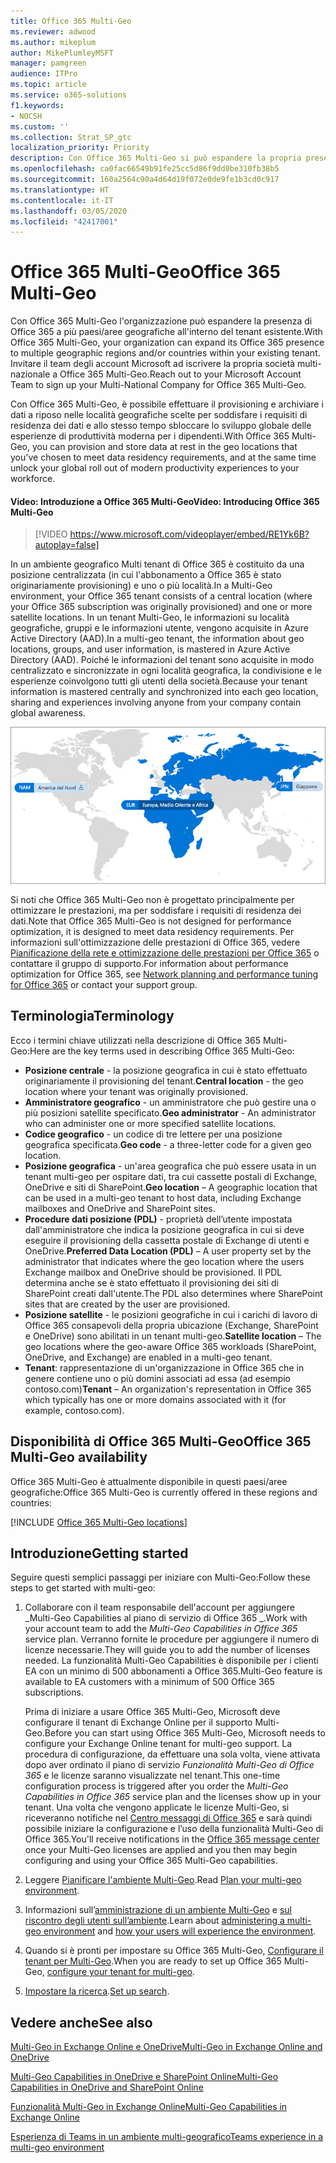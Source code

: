 ```yaml
---
title: Office 365 Multi-Geo
ms.reviewer: adwood
ms.author: mikeplum
author: MikePlumleyMSFT
manager: pamgreen
audience: ITPro
ms.topic: article
ms.service: o365-solutions
f1.keywords:
- NOCSH
ms.custom: ''
ms.collection: Strat_SP_gtc
localization_priority: Priority
description: Con Office 365 Multi-Geo si può espandere la propria presenza Office 365 a più paesi/aree geografiche.
ms.openlocfilehash: ca0fac66549b91fe25cc5d86f9dd0be310fb38b5
ms.sourcegitcommit: 160a2564c90a4d64d19f072e0de9fe1b3cd0c917
ms.translationtype: HT
ms.contentlocale: it-IT
ms.lasthandoff: 03/05/2020
ms.locfileid: "42417001"
---
```

# <a name="office-365-multi-geo"></a><span data-ttu-id="af4b1-103">Office 365 Multi-Geo</span><span class="sxs-lookup"><span data-stu-id="af4b1-103">Office 365 Multi-Geo</span></span>

<span data-ttu-id="af4b1-104">Con Office 365 Multi-Geo l'organizzazione può espandere la presenza di Office 365 a più paesi/aree geografiche all'interno del tenant esistente.</span><span class="sxs-lookup"><span data-stu-id="af4b1-104">With Office 365 Multi-Geo, your organization can expand its Office 365 presence to multiple geographic regions and/or countries within your existing tenant.</span></span> <span data-ttu-id="af4b1-105">Invitare il team degli account Microsoft ad iscrivere la propria società multi-nazionale a Office 365 Multi-Geo.</span><span class="sxs-lookup"><span data-stu-id="af4b1-105">Reach out to your Microsoft Account Team to sign up your Multi-National Company for Office 365 Multi-Geo.</span></span>
  
<span data-ttu-id="af4b1-106">Con Office 365 Multi-Geo, è possibile effettuare il provisioning e archiviare i dati a riposo nelle località geografiche scelte per soddisfare i requisiti di residenza dei dati e allo stesso tempo sbloccare lo sviluppo globale delle esperienze di produttività moderna per i dipendenti.</span><span class="sxs-lookup"><span data-stu-id="af4b1-106">With Office 365 Multi-Geo, you can provision and store data at rest in the geo locations that you've chosen to meet data residency requirements, and at the same time unlock your global roll out of modern productivity experiences to your workforce.</span></span>

#### <a name="video-introducing-office-365-multi-geo"></a><span data-ttu-id="af4b1-107">Video: Introduzione a Office 365 Multi-Geo</span><span class="sxs-lookup"><span data-stu-id="af4b1-107">Video: Introducing Office 365 Multi-Geo</span></span>

> [!VIDEO https://www.microsoft.com/videoplayer/embed/RE1Yk6B?autoplay=false]

<span data-ttu-id="af4b1-108">In un ambiente geografico Multi tenant di Office 365 è costituito da una posizione centralizzata (in cui l'abbonamento a Office 365 è stato originariamente provisioning) e uno o più località.</span><span class="sxs-lookup"><span data-stu-id="af4b1-108">In a Multi-Geo environment, your Office 365 tenant consists of a central location (where your Office 365 subscription was originally provisioned) and one or more satellite locations.</span></span> <span data-ttu-id="af4b1-109">In un tenant Multi-Geo, le informazioni su località geografiche, gruppi e le informazioni utente, vengono acquisite in Azure Active Directory (AAD).</span><span class="sxs-lookup"><span data-stu-id="af4b1-109">In a multi-geo tenant, the information about geo locations, groups, and user information, is mastered in Azure Active Directory (AAD).</span></span> <span data-ttu-id="af4b1-110">Poiché le informazioni del tenant sono acquisite in modo centralizzato e sincronizzate in ogni località geografica, la condivisione e le esperienze coinvolgono tutti gli utenti della società.</span><span class="sxs-lookup"><span data-stu-id="af4b1-110">Because your tenant information is mastered centrally and synchronized into each geo location, sharing and experiences involving anyone from your company contain global awareness.</span></span>

![Schermata della mappa multi-geo dall'interfaccia di amministrazione di SharePoint.](media/multi-geo-world-map.png)

<span data-ttu-id="af4b1-112">Si noti che Office 365 Multi-Geo non è progettato principalmente per ottimizzare le prestazioni, ma per soddisfare i requisiti di residenza dei dati.</span><span class="sxs-lookup"><span data-stu-id="af4b1-112">Note that Office 365 Multi-Geo is not designed for performance optimization, it is designed to meet data residency requirements.</span></span> <span data-ttu-id="af4b1-113">Per informazioni sull'ottimizzazione delle prestazioni di Office 365, vedere [Pianificazione della rete e ottimizzazione delle prestazioni per Office 365](https://support.office.com/article/e5f1228c-da3c-4654-bf16-d163daee8848) o contattare il gruppo di supporto.</span><span class="sxs-lookup"><span data-stu-id="af4b1-113">For information about performance optimization for Office 365, see [Network planning and performance tuning for Office 365](https://support.office.com/article/e5f1228c-da3c-4654-bf16-d163daee8848) or contact your support group.</span></span>

## <a name="terminology"></a><span data-ttu-id="af4b1-114">Terminologia</span><span class="sxs-lookup"><span data-stu-id="af4b1-114">Terminology</span></span>

<span data-ttu-id="af4b1-115">Ecco i termini chiave utilizzati nella descrizione di Office 365 Multi-Geo:</span><span class="sxs-lookup"><span data-stu-id="af4b1-115">Here are the key terms used in describing Office 365 Multi-Geo:</span></span>

- <span data-ttu-id="af4b1-116">**Posizione centrale** - la posizione geografica in cui è stato effettuato originariamente il provisioning del tenant.</span><span class="sxs-lookup"><span data-stu-id="af4b1-116">**Central location** - the geo location where your tenant was originally provisioned.</span></span>
- <span data-ttu-id="af4b1-117">**Amministratore geografico** - un amministratore che può gestire una o più posizioni satellite specificato.</span><span class="sxs-lookup"><span data-stu-id="af4b1-117">**Geo administrator** - An administrator who can administer one or more specified satellite locations.</span></span>
- <span data-ttu-id="af4b1-118">**Codice geografico** - un codice di tre lettere per una posizione geografica specificata.</span><span class="sxs-lookup"><span data-stu-id="af4b1-118">**Geo code** - a three-letter code for a given geo location.</span></span>
- <span data-ttu-id="af4b1-119">**Posizione geografica** - un'area geografica che può essere usata in un tenant multi-geo per ospitare dati, tra cui cassette postali di Exchange, OneDrive e siti di SharePoint.</span><span class="sxs-lookup"><span data-stu-id="af4b1-119">**Geo location** – A geographic location that can be used in a multi-geo tenant to host data, including Exchange mailboxes and OneDrive and SharePoint sites.</span></span>
- <span data-ttu-id="af4b1-120">**Procedure dati posizione (PDL)** - proprietà dell’utente impostata dall'amministratore che indica la posizione geografica in cui si deve eseguire il provisioning della cassetta postale di Exchange di utenti e OneDrive.</span><span class="sxs-lookup"><span data-stu-id="af4b1-120">**Preferred Data Location (PDL)** – A user property set by the administrator that indicates where the geo location where the users Exchange mailbox and OneDrive should be provisioned.</span></span> <span data-ttu-id="af4b1-121">Il PDL determina anche se è stato effettuato il provisioning dei siti di SharePoint creati dall'utente.</span><span class="sxs-lookup"><span data-stu-id="af4b1-121">The PDL also determines where SharePoint sites that are created by the user are provisioned.</span></span>
- <span data-ttu-id="af4b1-122">**Posizione satellite** - le posizioni geografiche in cui i carichi di lavoro di Office 365 consapevoli della propria ubicazione (Exchange, SharePoint e OneDrive) sono abilitati in un tenant multi-geo.</span><span class="sxs-lookup"><span data-stu-id="af4b1-122">**Satellite location** – The geo locations where the geo-aware Office 365 workloads (SharePoint, OneDrive, and Exchange) are enabled in a multi-geo tenant.</span></span>
- <span data-ttu-id="af4b1-123">**Tenant**: rappresentazione di un'organizzazione in Office 365 che in genere contiene uno o più domini associati ad essa (ad esempio contoso.com)</span><span class="sxs-lookup"><span data-stu-id="af4b1-123">**Tenant** – An organization's representation in Office 365 which typically has one or more domains associated with it (for example, contoso.com).</span></span>

## <a name="office-365-multi-geo-availability"></a><span data-ttu-id="af4b1-124">Disponibilità di Office 365 Multi-Geo</span><span class="sxs-lookup"><span data-stu-id="af4b1-124">Office 365 Multi-Geo availability</span></span>

<span data-ttu-id="af4b1-125">Office 365 Multi-Geo è attualmente disponibile in questi paesi/aree geografiche:</span><span class="sxs-lookup"><span data-stu-id="af4b1-125">Office 365 Multi-Geo is currently offered in these regions and countries:</span></span>

[!INCLUDE [Office 365 Multi-Geo locations](includes/office-365-multi-geo-locations.md)]

## <a name="getting-started"></a><span data-ttu-id="af4b1-126">Introduzione</span><span class="sxs-lookup"><span data-stu-id="af4b1-126">Getting started</span></span>

<span data-ttu-id="af4b1-127">Seguire questi semplici passaggi per iniziare con Multi-Geo:</span><span class="sxs-lookup"><span data-stu-id="af4b1-127">Follow these steps to get started with multi-geo:</span></span>

1. <span data-ttu-id="af4b1-128">Collaborare con il team responsabile dell'account per aggiungere _Multi-Geo Capabilities al piano di servizio di Office 365 _.</span><span class="sxs-lookup"><span data-stu-id="af4b1-128">Work with your account team to add the _Multi-Geo Capabilities in Office 365_ service plan.</span></span> <span data-ttu-id="af4b1-129">Verranno fornite le procedure per aggiungere il numero di licenze necessarie.</span><span class="sxs-lookup"><span data-stu-id="af4b1-129">They will guide you to add the number of licenses needed.</span></span> <span data-ttu-id="af4b1-130">La funzionalità Multi-Geo Capabilities è disponibile per i clienti EA con un minimo di 500 abbonamenti a Office 365.</span><span class="sxs-lookup"><span data-stu-id="af4b1-130">Multi-Geo feature is available to EA customers with a minimum of 500 Office 365 subscriptions.</span></span>

   <span data-ttu-id="af4b1-131">Prima di iniziare a usare Office 365 Multi-Geo, Microsoft deve configurare il tenant di Exchange Online per il supporto Multi-Geo.</span><span class="sxs-lookup"><span data-stu-id="af4b1-131">Before you can start using Office 365 Multi-Geo, Microsoft needs to configure your Exchange Online tenant for multi-geo support.</span></span> <span data-ttu-id="af4b1-132">La procedura di configurazione, da effettuare una sola volta, viene attivata dopo aver ordinato il piano di servizio *Funzionalità Multi-Geo di Office 365* e le licenze saranno visualizzate nel tenant.</span><span class="sxs-lookup"><span data-stu-id="af4b1-132">This one-time configuration process is triggered after you order the *Multi-Geo Capabilities in Office 365* service plan and the licenses show up in your tenant.</span></span> <span data-ttu-id="af4b1-133">Una volta che vengono applicate le licenze Multi-Geo, si riceveranno notifiche nel [Centro messaggi di Office 365](https://support.office.com/article/38FB3333-BFCC-4340-A37B-DEDA509C2093) e sarà quindi possibile iniziare la configurazione e l’uso della funzionalità Multi-Geo di Office 365.</span><span class="sxs-lookup"><span data-stu-id="af4b1-133">You'll receive notifications in the [Office 365 message center](https://support.office.com/article/38FB3333-BFCC-4340-A37B-DEDA509C2093) once your Multi-Geo licenses are applied and you then may begin configuring and using your Office 365 Multi-Geo capabilities.</span></span>

2. <span data-ttu-id="af4b1-134">Leggere [Pianificare l'ambiente Multi-Geo](plan-for-multi-geo.md).</span><span class="sxs-lookup"><span data-stu-id="af4b1-134">Read [Plan your multi-geo environment](plan-for-multi-geo.md).</span></span>

3. <span data-ttu-id="af4b1-135">Informazioni sull’[amministrazione di un ambiente Multi-Geo](administering-a-multi-geo-environment.md) e [ sul riscontro degli utenti sull’ambiente](multi-geo-user-experience.md).</span><span class="sxs-lookup"><span data-stu-id="af4b1-135">Learn about [administering a multi-geo environment](administering-a-multi-geo-environment.md) and [how your users will experience the environment](multi-geo-user-experience.md).</span></span>

4. <span data-ttu-id="af4b1-136">Quando si è pronti per impostare su Office 365 Multi-Geo, [Configurare il tenant per Multi-Geo](multi-geo-tenant-configuration.md).</span><span class="sxs-lookup"><span data-stu-id="af4b1-136">When you are ready to set up Office 365 Multi-Geo, [configure your tenant for multi-geo](multi-geo-tenant-configuration.md).</span></span>

5. <span data-ttu-id="af4b1-137">[Impostare la ricerca](configure-search-for-multi-geo.md).</span><span class="sxs-lookup"><span data-stu-id="af4b1-137">[Set up search](configure-search-for-multi-geo.md).</span></span>

## <a name="see-also"></a><span data-ttu-id="af4b1-138">Vedere anche</span><span class="sxs-lookup"><span data-stu-id="af4b1-138">See also</span></span>

[<span data-ttu-id="af4b1-139">Multi-Geo in Exchange Online e OneDrive</span><span class="sxs-lookup"><span data-stu-id="af4b1-139">Multi-Geo in Exchange Online and OneDrive</span></span>](https://Aka.ms/GoMultiGeo)

[<span data-ttu-id="af4b1-140">Multi-Geo Capabilities in OneDrive e SharePoint Online</span><span class="sxs-lookup"><span data-stu-id="af4b1-140">Multi-Geo Capabilities in OneDrive and SharePoint Online</span></span>](https://docs.microsoft.com/office365/enterprise/multi-geo-capabilities-in-onedrive-and-sharepoint-online-in-office-365)

[<span data-ttu-id="af4b1-141">Funzionalità Multi-Geo in Exchange Online</span><span class="sxs-lookup"><span data-stu-id="af4b1-141">Multi-Geo Capabilities in Exchange Online</span></span>](https://docs.microsoft.com/office365/enterprise/multi-geo-capabilities-in-exchange-online)

[<span data-ttu-id="af4b1-142">Esperienza di Teams in un ambiente multi-geografico</span><span class="sxs-lookup"><span data-stu-id="af4b1-142">Teams experience in a multi-geo environment</span></span>](https://docs.microsoft.com/microsoftteams/teams-experience-o365odb-spo-multi-geo)
